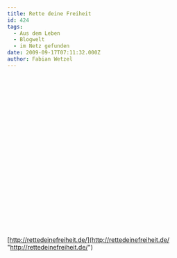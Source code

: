 ```yaml
---
title: Rette deine Freiheit
id: 424
tags:
  - Aus dem Leben
  - Blogwelt
  - im Netz gefunden
date: 2009-09-17T07:11:32.000Z
author: Fabian Wetzel
---
```


<div style="padding-bottom: 0px; margin: 0px; padding-left: 0px; padding-right: 0px; display: inline; float: none; padding-top: 0px" id="scid:5737277B-5D6D-4f48-ABFC-DD9C333F4C5D:64c989f8-33d5-4c41-9e9e-2b9102b275ba" class="wlWriterEditableSmartContent"><div><object width="425" height="355"><param name="movie" value="http://www.youtube.com/v/OwrMroEiHj0&amp;hl=en"></param><embed src="http://www.youtube.com/v/OwrMroEiHj0&amp;hl=en" type="application/x-shockwave-flash" width="425" height="355"></embed></object></div></div>  

[http://rettedeinefreiheit.de/](http://rettedeinefreiheit.de/ "http://rettedeinefreiheit.de/")
